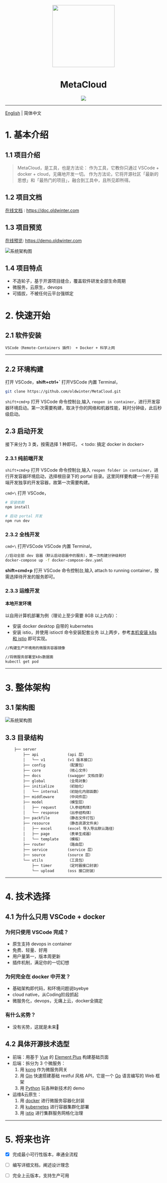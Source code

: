 <p align="center">
  <a href="https://ant.design">
     <!-- TODO -->
    <img width="200" src="./docs/1024x1024.png">
  </a>
</p>

<h1 align="center">MetaCloud</h1>

<div align="center">
    <img src="https://img.shields.io/badge/golang-1.16-blue"/>
</div>

<!-- TODO: -->

---

[English](./README-en.md) | 简体中文

# 1. 基本介绍

## 1.1 项目介绍

> MetaCloud，是工具，也是方法论：
> 作为工具，它教你只通过 VSCode + docker + cloud，无痛地开发一切。
> 作为方法论，它将开源社区「最新的思想」和「最热门的项目」，融合到工具中，且所见即所得。

## 1.2 项目文档

[在线文档](https://doc.oldwinter.com) : <https://doc.oldwinter.com>

## 1.3 项目预览

[在线预览](https://demo.oldwinter.com): <https://demo.oldwinter.com>

![系统架构图](http://qmplusimg.henrongyi.top/gva/gin-vue-admin.png)

## 1.4 项目特点

- 不造轮子，基于开源项目缝合，覆盖软件研发全部生命周期
- 微服务，云原生，devops
- 可插拔，不被任何云平台强绑定

# 2. 快速开始

## 2.1 软件安装

```text
VSCode（Remote-Containers 插件） + Docker + 科学上网
```

---

## 2.2 环境构建

打开 VSCode，**shift+ctrl+`** 打开VSCode 内置 Terminal，

```bash
git clone https://github.com/oldwinter/MetaCloud.git
```

`shift+cmd+p` 打开 VSCode 命令控制台,输入 `reopen in container`，进行开发容器环境启动。第一次需要构建，取决于你的网络和机器性能，耗时分钟级，此后秒级启动。

## 2.3 启动开发

接下来分为 3 类，按需选择 1 种即可。
< todo: 搞定 docker in docker>

### 2.3.1 纯前端开发

`shift+cmd+p` 打开 VSCode 命令控制台,输入 `reopen folder in container`，进行开发容器环境启动，选择根目录下的 portal 目录。这里同样要构建一个用于前端开发独享的开发容器，故第一次需要构建。

`cmd+\`  打开 VSCode，

```bash
# 安装依赖
npm install

# 启动 portal 开发
npm run dev
```

### 2.3.2 全栈开发

`cmd+\` 打开VSCode VSCode 内置 Terminal，

```bash
//启动全部 dev 容器（默认启动容器中的服务），第一次构建分钟级耗时
docker-compose up -f docker-compose-dev.yaml
```
**shift+cmd+p** 打开 VSCode 命令控制台,输入 attach to running container，按需选择待开发的服务即可。

### 2.3.3 运维开发

#### 本地开发环境

以自用计算机部署为例（理论上至少需要 8GB 以上内存）：
- 安装 docker desktop 自带的 kubernetes
- 安装 istio，并使用 istioctl 命令安装配套业务
以上两步，参考[本机安装 k8s 和 istio](https://github.com/AliyunContainerService/k8s-for-docker-desktop) 即可实现。

```bash
//构建生产环境用的微服务容器镜像

//将微服务部署至k8s数据面
kubectl get pod 

```

---

# 3. 整体架构

## 3.1 架构图

![系统架构图](http://qmplusimg.henrongyi.top/gva/gin-vue-admin.png)

## 3.3 目录结构

```
    ├── server
        ├── api             (api 层）
        │   └── v1          (v1 版本接口）
        ├── config          （配置包）
        ├── core            （核心文件）
        ├── docs            (swagger 文档目录）
        ├── global          （全局对象）
        ├── initialize      （初始化）
        │   └── internal    （初始化内部函数）
        ├── middleware      （中间件层）
        ├── model           （模型层）
        │   ├── request     （入参结构体）
        │   └── response    （出参结构体）
        ├── packfile        （静态文件打包）
        ├── resource        （静态资源文件夹）
        │   ├── excel       (excel 导入导出默认路径）
        │   ├── page        （表单生成器）
        │   └── template    （模板）
        ├── router          （路由层）
        ├── service         (service 层）
        ├── source          (source 层）
        └── utils           （工具包）
            ├── timer       （定时器接口封装）
            └── upload      (oss 接口封装）

```

---

# 4. 技术选择

## 4.1 为什么只用 VSCode + docker
### 为何只使用 VSCode 完成？

- 原生支持 devops in container
- 免费、轻量、好用
- 用户量第一，版本周更新
- 插件机制，满足你的一切幻想

### 为何完全在 docker 中开发？

- 基础架构即代码，和环境问题说byebye
- cloud native，从Coding阶段抓起
- 微服务化，devops，无痛上云，docker全搞定
  
### 有什么劣势？

- 没有劣势，这就是未来🐯

## 4.2 具体开源技术选型

- 前端：用基于 [Vue](https://vuejs.org) 的 [Element Plus](https://github.com/element-plus/element-plus) 构建基础页面
- 后端：拆分为 3 个微服务：
  1. 用 [kong](https://konghq.com) 作为微服务网关
  2. 用 [Gin](https://gin-gonic.com/) 快速搭建基础 restful 风格 API，它是一个 [Go](https://go.dev) 语言编写的 Web 框架
  3. 用 [Python](https://www.python.org) 玩各种新技术的 demo
- 运维&云原生：
  1. 用 [docker](https:www.docker.com) 进行微服务容器化封装
  2. 用 [kubernetes](https://kubernetes.io/) 进行容器集群化部署
  3. 用 [istio](https://istio.io) 进行集群服务网格化治理

---
# 5. 将来也许
- [x] 完成最小可行性版本，串通全流程
- [ ] 编写详细文档，阐述设计理念
- [ ] 完全上云版本，支持生产可用

